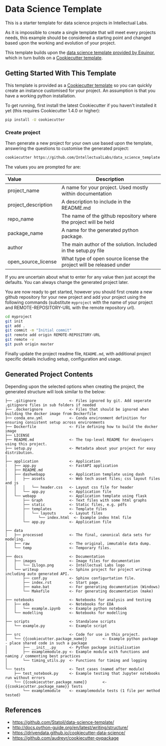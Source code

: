# Data Science Template

This is a starter template for data science projects in Intellectual Labs.

As it is impossible to create a single template that will meet every projects needs,
this example should be considered
a starting point and changed based upon the working and evolution of your project.

This template builds upon the [data science template provided by Equinor](https://github.com/equinor/data-science-template), which in turn builds on a [Cookiecutter template](http://cookiecutter.readthedocs.org/en/latest/installation.html).

## Getting Started With This Template

This template is provided as a [Cookiecutter template](http://cookiecutter.readthedocs.org/en/latest/installation.html) so you
can quickly create an instance customised for your project. An assumption is that you have a working python installation.

To get running, first install the latest Cookiecutter if you haven't installed it yet (this requires
Cookiecutter 1.4.0 or higher):

```bash
pip install -U cookiecutter
```

### Create project

Then generate a new project for your own use based upon the template, answering the questions to customise the generated project:

```bash
cookiecutter https://github.com/IntellectualLabs/data_science_template
```

The values you are prompted for are:

| Value               | Description                                                         |
| :------------------ | ------------------------------------------------------------------- |
| project_name        | A name for your project. Used mostly within documentation           |
| project_description | A description to include in the README.md                           |
| repo_name           | The name of the github repository where the project will be held    |
| package_name        | A name for the generated python package.                            |
| author              | The main author of the solution. Included in the setup.py file      |
| open_source_license | What type of open source license the project will be released under |

If you are uncertain about what to enter for any value then just accept the defaults.
You can always change the generated project later.

You are now ready to get started, however you should first create a new
github repository for your new project and add your project using the following commands
(substitute `myproject` with the name of your project and REMOTE-REPOSITORY-URL
with the remote repository url).

```bash
cd myproject
git init
git add .
git commit -m "Initial commit"
git remote add origin REMOTE-REPOSITORY-URL
git remote -v
git push origin master
```

Finally update the project readme file, `README.md`, with additional project specific details
including setup, configuration and usage.

## Generated Project Contents

Depending upon the selected options when creating the project, the generated structure will look similar to the below:

```
├── .gitignore               <- Files ignored by git. Add seperate .gitignore files in sub folders if needed
├── .dockerignore            <- Files that should be ignored when building the docker image from Dockerfile
├── conda_env.yml            <- Conda environment definition for ensuring consistent setup across environments
├── Dockerfile               <- File defining how to build the docker image
├── LICENSE
├── README.md                <- The top-level README for developers using this project.
├── setup.py                 <- Metadata about your project for easy distribution.
│
├── application              <- Application
|   ├── app.py               <- FastAPI application
|   ├── README.md
│   ├── dashwebapp           <- Application template using dash
│   │   ├── assets           <- Web tech asset files; css layout files and js
│   │   │   └── header.css   <- Layout css file for header
│   │   └── app.py           <- Application file
│   └── webapp               <- Application template using flask
│       ├── Graph            <- Text files with some html graphs
│       ├── static           <- Static files, e.g. pdfs
│       ├── templates        <- Template files
│       │   └── layouts      <- Layout files
│       │      └── index.html  <- Example index html file
│       └── app.py           <- Application file
│
├── data
│   ├── processed            <- The final, canonical data sets for modeling.
│   ├── raw                  <- The original, immutable data dump.
│   └── temp                 <- Temporary files.
│
├── docs                     <- Documentation
│   ├── images               <- Image files for documentation
│   │   └── ILlogo.png       <- Intellectual Labs logo
│   └── writeup              <- Sphinx project for project writeup including auto generated API.
│       ├── conf.py          <- Sphinx configurtation file.
│       ├── index.rst        <- Start page.
│       ├── make.bat         <- For generating documentation (Windows)
│       └── Makefile         <- For generating documentation (make)
│
├── notebooks                <- Notebooks for analysis and testing
│   ├── eda                  <- Notebooks for EDA
│   │   └── example.ipynb    <- Example python notebook
│   └── modelling            <- Notebooks for modelling
│
├── scripts                  <- Standalone scripts
│   └── example.py           <- Example script
│
├── src                      <- Code for use in this project.
│   └── {{cookiecutter.package_name}}       <- Example python package - place shared code in such a package
│       ├── __init__.py      <- Python package initialisation
│       ├── examplemodule.py <- Example module with functions and naming / commenting best practices
│       └── timing_utils.py  <- Functions for timing and logging
│
└── tests                    <- Test cases (named after module)
    ├── test_notebook.py     <- Example testing that Jupyter notebooks run without errors
    └── {{cookiecutter.package_name}}       <- {{cookiecutter.package_name}} tests
        └── examplemodule    <- examplemodule tests (1 file per method tested)
```

## References

- https://github.com/Statoil/data-science-template/
- http://docs.python-guide.org/en/latest/writing/structure/
- https://drivendata.github.io/cookiecutter-data-science/
- https://github.com/audreyr/cookiecutter-pypackage

[//]: #
[anaconda]: https://www.continuum.io/downloads
